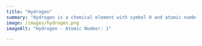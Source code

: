 ```yaml
---
title: "Hydrogen"
summary: "Hydrogen is a chemical element with symbol H and atomic number 1. Classified as a nonmetal, hydrogen is a gas at room temperature."
image: /images/hydrogen.png
imageAlt: "Hydrogen - Atomic Number: 1"

---
```

